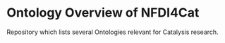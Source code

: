 # Ontology Overview of NFDI4Cat
Repository which lists several Ontologies relevant for Catalysis research.

